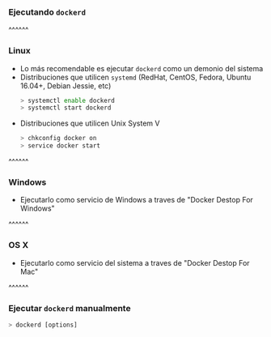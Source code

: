 ### Ejecutando ```dockerd```

^^^^^^
<!-- .slide: data-background="../../images/tux.png" data-background-size="100vh" data-background-opacity="0.2"-->
### Linux

* Lo más recomendable es ejecutar ```dockerd``` como un demonio del sistema
* Distribuciones que utilicen ```systemd``` (RedHat, CentOS, Fedora, Ubuntu 16.04+, Debian Jessie, etc)
  ```bash
  > systemctl enable dockerd
  > systemctl start dockerd
  ```
* Distribuciones que utilicen Unix System V
   ```bash
   > chkconfig docker on
   > service docker start
   ```

^^^^^^
<!-- .slide: data-background="../../images/windows.png" data-background-size="100vh" data-background-opacity="0.2"-->
### Windows

* Ejecutarlo como servicio de Windows a traves de "Docker Destop For Windows"

^^^^^^
<!-- .slide: data-background="../../images/osx.png" data-background-size="100vh" data-background-opacity="0.2"-->
### OS X

* Ejecutarlo como servicio del sistema a traves de "Docker Destop For Mac"

^^^^^^

### Ejecutar ```dockerd``` manualmente

```bash
> dockerd [options]
```